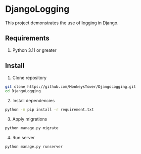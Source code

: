 # DjangoLogging

This project demonstrates the use of logging in Django.

## Requirements

1. Python 3.11 or greater

## Install

1. Clone repository
```bash
git clone https://github.com/MonkeysTower/DjangoLogging.git
cd DjangoLogging

```

2. Install dependencies
```bash
python -m pip install -r requirement.txt
```


3. Apply migrations
```bash
python manage.py migrate
```

4. Run server
```bash
python manage.py runserver
```
